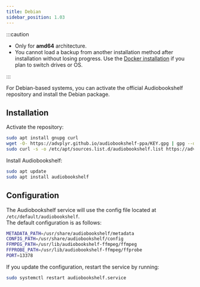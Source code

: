 ```yaml
---
title: Debian
sidebar_position: 1.03
---
```


:::caution

- Only for **amd64** architecture.
- You cannot load a backup from another installation method after installation without losing progress. Use the [Docker installation](../docker) if you plan to switch drives or OS.

:::

For Debian-based systems, you can activate the official Audiobookshelf repository and install the Debian package.

## Installation

Activate the repository:

```bash
sudo apt install gnupg curl
wget -O- https://advplyr.github.io/audiobookshelf-ppa/KEY.gpg | gpg --dearmor | sudo tee /etc/apt/trusted.gpg.d/adb-archive-keyring.gpg
sudo curl -s -o /etc/apt/sources.list.d/audiobookshelf.list https://advplyr.github.io/audiobookshelf-ppa/audiobookshelf.list
```

Install Audiobookshelf:

```bash
sudo apt update
sudo apt install audiobookshelf
```

## Configuration

The Audiobookshelf service will use the config file located at `/etc/default/audiobookshelf`.  
The default configuration is as follows:

```bash
METADATA_PATH=/usr/share/audiobookshelf/metadata
CONFIG_PATH=/usr/share/audiobookshelf/config
FFMPEG_PATH=/usr/lib/audiobookshelf-ffmpeg/ffmpeg
FFPROBE_PATH=/usr/lib/audiobookshelf-ffmpeg/ffprobe
PORT=13378
```

If you update the configuration, restart the service by running:

```bash
sudo systemctl restart audiobookshelf.service
```
